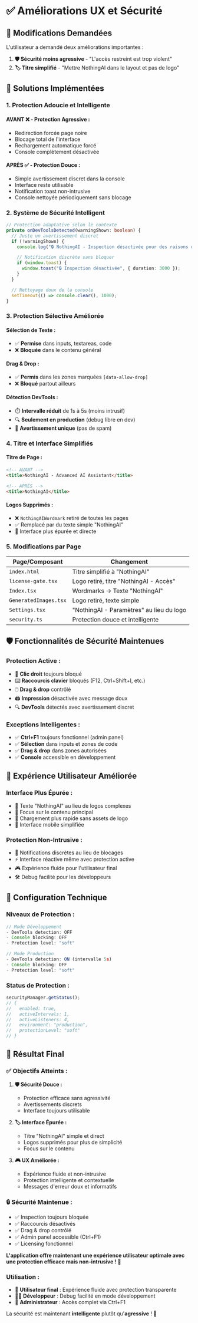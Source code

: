 # ✅ Améliorations UX et Sécurité

## 🎯 Modifications Demandées

L'utilisateur a demandé deux améliorations importantes :

1. **🛡️ Sécurité moins agressive** - "L'accès restreint est trop violent"
2. **🏷️ Titre simplifié** - "Mettre NothingAI dans le layout et pas de logo"

## 🔧 Solutions Implémentées

### 1. **Protection Adoucie et Intelligente**

#### **AVANT** ❌ - Protection Agressive :

- Redirection forcée page noire
- Blocage total de l'interface
- Rechargement automatique forcé
- Console complètement désactivée

#### **APRÈS** ✅ - Protection Douce :

- Simple avertissement discret dans la console
- Interface reste utilisable
- Notification toast non-intrusive
- Console nettoyée périodiquement sans blocage

### 2. **Système de Sécurité Intelligent**

```typescript
// Protection adaptative selon le contexte
private onDevToolsDetected(warningShown: boolean) {
  // Juste un avertissement discret
  if (!warningShown) {
    console.log("🔒 NothingAI - Inspection désactivée pour des raisons de sécurité");

    // Notification discrète sans bloquer
    if (window.toast) {
      window.toast("🔒 Inspection désactivée", { duration: 3000 });
    }
  }

  // Nettoyage doux de la console
  setTimeout(() => console.clear(), 1000);
}
```

### 3. **Protection Sélective Améliorée**

#### **Sélection de Texte :**

- ✅ **Permise** dans inputs, textareas, code
- ❌ **Bloquée** dans le contenu général

#### **Drag & Drop :**

- ✅ **Permis** dans les zones marquées `[data-allow-drop]`
- ❌ **Bloqué** partout ailleurs

#### **Détection DevTools :**

- ⏱️ **Intervalle réduit** de 1s à 5s (moins intrusif)
- 🔍 **Seulement en production** (debug libre en dev)
- 📢 **Avertissement unique** (pas de spam)

### 4. **Titre et Interface Simplifiés**

#### **Titre de Page :**

```html
<!-- AVANT -->
<title>NothingAI - Advanced AI Assistant</title>

<!-- APRÈS -->
<title>NothingAI</title>
```

#### **Logos Supprimés :**

- ❌ `NothingAIWordmark` retiré de toutes les pages
- ✅ Remplacé par du texte simple "NothingAI"
- 🎨 Interface plus épurée et directe

### 5. **Modifications par Page**

| **Page/Composant**    | **Changement**                           |
| --------------------- | ---------------------------------------- |
| `index.html`          | Titre simplifié à "NothingAI"            |
| `license-gate.tsx`    | Logo retiré, titre "NothingAI - Accès"   |
| `Index.tsx`           | Wordmarks → Texte "NothingAI"            |
| `GeneratedImages.tsx` | Logo retiré, texte simple                |
| `Settings.tsx`        | "NothingAI - Paramètres" au lieu du logo |
| `security.ts`         | Protection douce et intelligente         |

## 🛡️ Fonctionnalités de Sécurité Maintenues

### **Protection Active :**

- 🚫 **Clic droit** toujours bloqué
- ⌨️ **Raccourcis clavier** bloqués (F12, Ctrl+Shift+I, etc.)
- 🖱️ **Drag & drop** contrôlé
- 🖨️ **Impression** désactivée avec message doux
- 🔍 **DevTools** détectés avec avertissement discret

### **Exceptions Intelligentes :**

- ✅ **Ctrl+F1** toujours fonctionnel (admin panel)
- ✅ **Sélection** dans inputs et zones de code
- ✅ **Drag & drop** dans zones autorisées
- ✅ **Console** accessible en développement

## 🎨 Expérience Utilisateur Améliorée

### **Interface Plus Épurée :**

- 📝 Texte "NothingAI" au lieu de logos complexes
- 🎯 Focus sur le contenu principal
- 🚀 Chargement plus rapide sans assets de logo
- 📱 Interface mobile simplifiée

### **Protection Non-Intrusive :**

- 🔔 Notifications discrètes au lieu de blocages
- ⚡ Interface réactive même avec protection active
- 🎮 Expérience fluide pour l'utilisateur final
- 🛠️ Debug facilité pour les développeurs

## 🔧 Configuration Technique

### **Niveaux de Protection :**

```typescript
// Mode Développement
- DevTools detection: OFF
- Console blocking: OFF
- Protection level: "soft"

// Mode Production
- DevTools detection: ON (intervalle 5s)
- Console blocking: OFF
- Protection level: "soft"
```

### **Status de Protection :**

```typescript
securityManager.getStatus();
// {
//   enabled: true,
//   activeIntervals: 1,
//   activeListeners: 4,
//   environment: "production",
//   protectionLevel: "soft"
// }
```

## 🎯 Résultat Final

### **✅ Objectifs Atteints :**

1. **🛡️ Sécurité Douce :**

   - Protection efficace sans agressivité
   - Avertissements discrets
   - Interface toujours utilisable

2. **🏷️ Interface Épurée :**

   - Titre "NothingAI" simple et direct
   - Logos supprimés pour plus de simplicité
   - Focus sur le contenu

3. **🎮 UX Améliorée :**
   - Expérience fluide et non-intrusive
   - Protection intelligente et contextuelle
   - Messages d'erreur doux et informatifs

### **🔒 Sécurité Maintenue :**

- ✅ Inspection toujours bloquée
- ✅ Raccourcis désactivés
- ✅ Drag & drop contrôlé
- ✅ Admin panel accessible (Ctrl+F1)
- ✅ Licensing fonctionnel

**L'application offre maintenant une expérience utilisateur optimale avec une protection efficace mais non-intrusive !** 🎉

### **Utilisation :**

- 👤 **Utilisateur final** : Expérience fluide avec protection transparente
- 👨‍💻 **Développeur** : Debug facilité en mode développement
- 🔧 **Administrateur** : Accès complet via Ctrl+F1

La sécurité est maintenant **intelligente** plutôt qu'**agressive** ! 🚀
